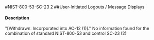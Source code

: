 #NIST-800-53-SC-23 2
##User-Initiated Logouts / Message Displays
#### Description
"[Withdrawn: Incorporated into AC-12 (1)]."
No information found for the combination of standard NIST-800-53 and control SC-23 (2)

